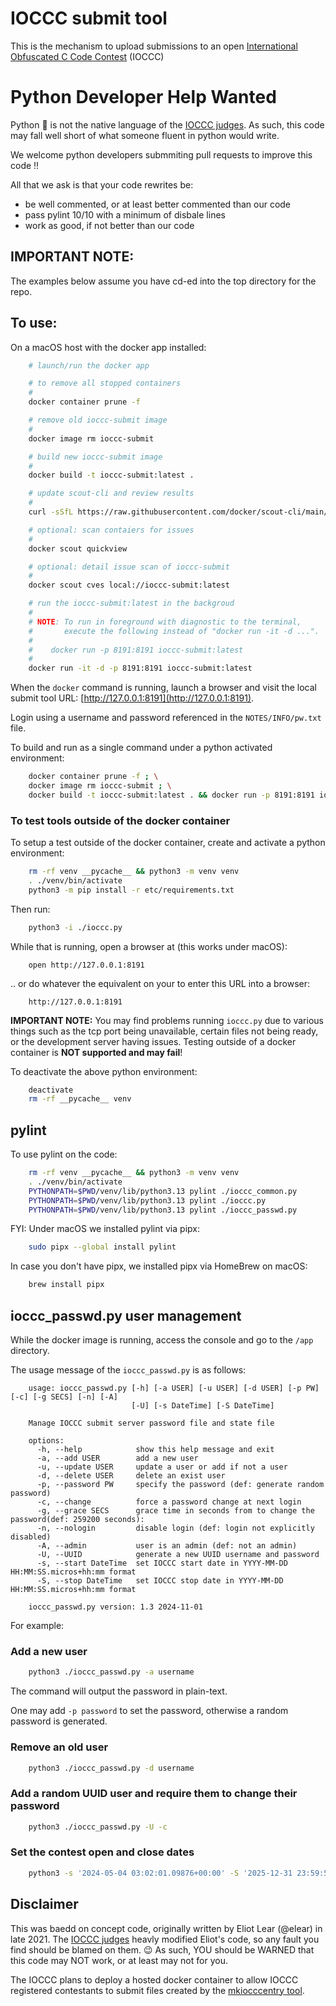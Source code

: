 # IOCCC submit tool

This is the mechanism to upload submissions to an open
[International Obfuscated C Code Contest](https://www.ioccc.org/index.html) (IOCCC)


# Python Developer Help Wanted

Python 🐍 is not the native language of the [IOCCC judges](https://www.ioccc.org/judges.html). 
As such, this code may fall well short of what someone fluent in python would write.

We welcome python developers submmiting pull requests to improve this code ‼️

All that we ask is that your code rewrites be:

- be well commented, or at least better commented than our code 
- pass pylint 10/10 with a minimum of disbale lines
- work as good, if not better than our code


## IMPORTANT NOTE:

The examples below assume you have cd-ed into the top directory for the repo.


## To use:

On a macOS host with the docker app installed:

```sh
    # launch/run the docker app

    # to remove all stopped containers
    #
    docker container prune -f

    # remove old ioccc-submit image
    #
    docker image rm ioccc-submit

    # build new ioccc-submit image
    #
    docker build -t ioccc-submit:latest .

    # update scout-cli and review results
    #
    curl -sSfL https://raw.githubusercontent.com/docker/scout-cli/main/install.sh | sh -s --

    # optional: scan contaiers for issues
    #
    docker scout quickview

    # optional: detail issue scan of ioccc-submit
    #
    docker scout cves local://ioccc-submit:latest

    # run the ioccc-submit:latest in the backgroud
    #
    # NOTE: To run in foreground with diagnostic to the terminal,
    #       execute the following instead of "docker run -it -d ...".
    #
    #    docker run -p 8191:8191 ioccc-submit:latest
    #
    docker run -it -d -p 8191:8191 ioccc-submit:latest
```

When the `docker` command is running, launch a browser and visit
the local submit tool URL: [http://127.0.0.1:8191](http://127.0.0.1:8191).

Login using a username and password referenced in the `NOTES/INFO/pw.txt` file.

To build and run as a single command under a python activated environment:

```sh
    docker container prune -f ; \
    docker image rm ioccc-submit ; \
    docker build -t ioccc-submit:latest . && docker run -p 8191:8191 ioccc-submit:latest
```

### To test tools outside of the docker container

To setup a test outside of the docker container, create and
activate a python environment:

```sh
    rm -rf venv __pycache__ && python3 -m venv venv
    . ./venv/bin/activate
    python3 -m pip install -r etc/requirements.txt
```

Then run:

```sh
    python3 -i ./ioccc.py
```

While that is running, open a browser at (this works under macOS):

```
    open http://127.0.0.1:8191
```

.. or do whatever the equivalent on your to enter this URL into a browser:

```
    http://127.0.0.1:8191
```

**IMPORTANT NOTE:** You may find problems running `ioccc.py` due
to various things such as the tcp port being unavailable, certain
files not being ready, or the development server having issues.
Testing outside of a docker container is **NOT supported and may
fail**!

To deactivate the above python environment:

```sh
    deactivate
    rm -rf __pycache__ venv
```


## pylint

To use pylint on the code:

```sh
    rm -rf venv __pycache__ && python3 -m venv venv
    . ./venv/bin/activate
    PYTHONPATH=$PWD/venv/lib/python3.13 pylint ./ioccc_common.py
    PYTHONPATH=$PWD/venv/lib/python3.13 pylint ./ioccc.py
    PYTHONPATH=$PWD/venv/lib/python3.13 pylint ./ioccc_passwd.py
```

FYI: Under macOS we installed pylint via pipx:

```sh
    sudo pipx --global install pylint
```

In case you don't have pipx, we installed pipx via HomeBrew on macOS:

```sh
    brew install pipx
```

## ioccc_passwd.py user management

While the docker image is running, access the console and
go to the `/app` directory.

The usage message of the `ioccc_passwd.py` is as follows:

```
    usage: ioccc_passwd.py [-h] [-a USER] [-u USER] [-d USER] [-p PW] [-c] [-g SECS] [-n] [-A]
                           [-U] [-s DateTime] [-S DateTime]

    Manage IOCCC submit server password file and state file

    options:
      -h, --help            show this help message and exit
      -a, --add USER        add a new user
      -u, --update USER     update a user or add if not a user
      -d, --delete USER     delete an exist user
      -p, --password PW     specify the password (def: generate random password)
      -c, --change          force a password change at next login
      -g, --grace SECS      grace time in seconds from to change the password(def: 259200 seconds):
      -n, --nologin         disable login (def: login not explicitly disabled)
      -A, --admin           user is an admin (def: not an admin)
      -U, --UUID            generate a new UUID username and password
      -s, --start DateTime  set IOCCC start date in YYYY-MM-DD HH:MM:SS.micros+hh:mm format
      -S, --stop DateTime   set IOCCC stop date in YYYY-MM-DD HH:MM:SS.micros+hh:mm format

    ioccc_passwd.py version: 1.3 2024-11-01
```

For example:

### Add a new user

```sh
    python3 ./ioccc_passwd.py -a username
```

The command will output the password in plain-text.

One may add `-p password` to set the password, otherwise a random password is generated.


### Remove an old user

```sh
    python3 ./ioccc_passwd.py -d username
```


### Add a random UUID user and require them to change their password

```sh
    python3 ./ioccc_passwd.py -U -c
```


### Set the contest open and close dates

```sh
    python3 -s '2024-05-04 03:02:01.09876+00:00' -S '2025-12-31 23:59:59.999999+00:00'
```


## Disclaimer

This was baedd on concept code, originally written by Eliot Lear (@elear) in late 2021.
The [IOCCC judges](https://www.ioccc.org/judges.html) heavly modified Eliot's code,
so any fault you find should be blamed on them. 😉
As such, YOU should be WARNED that this code may NOT work, or at least may not for you.

The IOCCC plans to deploy a hosted docker container to allow IOCCC registered
contestants to submit files created by the [mkiocccentry tool](https://github.com/ioccc-src/mkiocccentry). 




